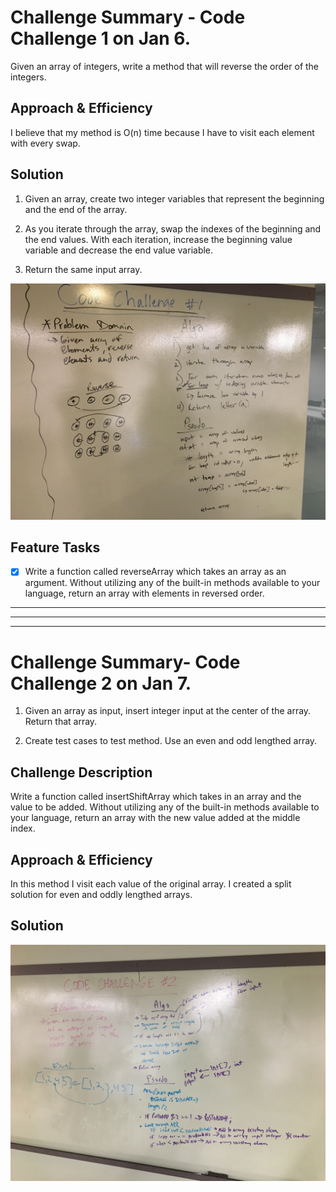 # Challenge Summary - Code Challenge 1 on Jan 6. 

Given an array of integers, write a method that will reverse the order of the integers.

## Approach & Efficiency
I believe that my method is O(n) time because I have to visit each element with every swap.  

## Solution
1. Given an array, create two integer variables that represent the beginning and the end of the array.  

2. As you iterate through the array, swap the indexes of the beginning and the end values.  With each iteration, increase the beginning value variable and decrease the end value variable.

3. Return the same input array.


![](https://github.com/micahThor/data-structures-and-algorithms/blob/master/assets/array-reversed.jpg)

## Feature Tasks
-[x] Write a function called reverseArray which takes an array as an argument. Without utilizing any of the built-in methods available to your language, return an array with elements in reversed order.


---
---
---

# Challenge Summary- Code Challenge 2 on Jan 7. 
1. Given an array as input, insert integer input at the center of the array.  Return that array.

2. Create test cases to test method.  Use an even and odd lengthed array.

## Challenge Description
Write a function called insertShiftArray which takes in an array and the value to be added. Without utilizing any of the built-in methods available to your language, return an array with the new value added at the middle index. 

## Approach & Efficiency
In this method I visit each value of the original array.  I created a split solution for even and oddly lengthed arrays.

## Solution
![](https://github.com/micahThor/data-structures-and-algorithms/blob/master/assets/Array-Shift.JPG)
